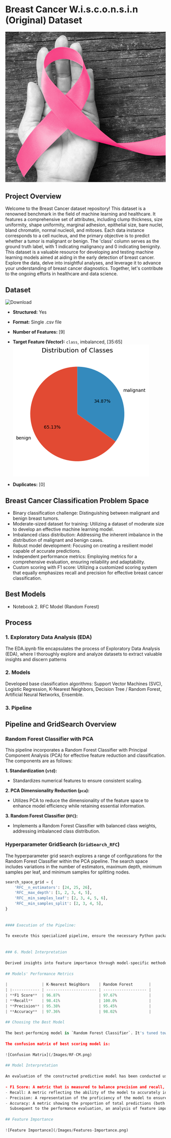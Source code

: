 # Breast Cancer W.i.s.c.o.n.s.i.n (Original) Dataset

![Breast Cancer](/Images/Front.png)

## Project Overview

Welcome to the Breast Cancer dataset repository! This dataset is a renowned benchmark in the field of machine learning and healthcare. It features a comprehensive set of attributes, including clump thickness, size uniformity, shape uniformity, marginal adhesion, epithelial size, bare nuclei, bland chromatin, normal nucleoli, and mitoses. Each data instance corresponds to a cell nucleus, and the primary objective is to predict whether a tumor is malignant or benign. The 'class' column serves as the ground truth label, with 1 indicating malignancy and 0 indicating benignity. This dataset is a valuable resource for developing and testing machine learning models aimed at aiding in the early detection of breast cancer. Explore the data, delve into insightful analyses, and leverage it to advance your understanding of breast cancer diagnostics. Together, let's contribute to the ongoing efforts in healthcare and data science.

## Dataset

![Download](/Data/)

- **Structured:** Yes
- **Format:** Single .csv file
- **Number of Features:** [9]
- **Target Feature (Vector):** `class`, imbalanced, [35:65]
  ![Distribution](/Images/Distribution-of-the-classes.png)

- **Duplicates:** [0]

## Breast Cancer Classification Problem Space

- Binary classification challenge: Distinguishing between malignant and benign breast tumors.
- Moderate-sized dataset for training: Utilizing a dataset of moderate size to develop an effective machine learning model.
- Imbalanced class distribution: Addressing the inherent imbalance in the distribution of malignant and benign cases.
- Robust model development: Focusing on creating a resilient model capable of accurate predictions.
- Independent performance metrics: Employing metrics for a comprehensive evaluation, ensuring reliability and adaptability.
- Custom scoring with F1 score: Utilizing a customized scoring system that equally emphasizes recall and precision for effective breast cancer classification.

## Best Models

- Notebook 2. RFC Model (Random Forest)

## Process

### 1. Exploratory Data Analysis (EDA)

The EDA.ipynb file encapsulates the process of Exploratory Data Analysis (EDA), where I thoroughly explore and analyze datasets to extract valuable insights and discern patterns

### 2. Models

Developed base classification algorithms: Support Vector Machines (SVC), Logistic Regression, K-Nearest Neighbors, Decision Tree / Random Forest, Artificial Neural Networks, Ensemble.

### 3. Pipeline

## Pipeline and GridSearch Overview

### Random Forest Classifier with PCA

This pipeline incorporates a Random Forest Classifier with Principal Component Analysis (PCA) for effective feature reduction and classification. The components are as follows:

**1. Standardization (`std`):**

- Standardizes numerical features to ensure consistent scaling.

**2. PCA Dimensionality Reduction (`pca`):**

- Utilizes PCA to reduce the dimensionality of the feature space to enhance model efficiency while retaining essential information.

**3. Random Forest Classifier (`RFC`):**

- Implements a Random Forest Classifier with balanced class weights, addressing imbalanced class distribution.

### Hyperparameter GridSearch (`GridSearch_RFC`)

The hyperparameter grid search explores a range of configurations for the Random Forest Classifier within the PCA pipeline. The search space includes variations in the number of estimators, maximum depth, minimum samples per leaf, and minimum samples for splitting nodes.

```python
search_space_grid = {
    'RFC__n_estimators': [24, 25, 26],
    'RFC__max_depth': [1, 2, 3, 4, 5],
    'RFC__min_samples_leaf': [2, 3, 4, 5, 6],
    'RFC__min_samples_split': [2, 3, 4, 5],
}


#### Execution of the Pipeline:

To execute this specialized pipeline, ensure the necessary Python packages are installed. Execute the provided code within the relevant environment, adjusting the pipeline or model parameters as needed. This pipeline is crafted to enhance the performance of a classification model through advanced feature engineering.


### 6. Model Interpretation

Derived insights into feature importance through model-specific methodologies, including analyses of feature importance, and a single decision tree visualizations.

## Models' Performance Metrics

|               | K-Nearest Neighbors    | Random Forest       |
| :------------ | ---------------------- | ------------------- |
| **F1 Score**  | 96.87%                 | 97.67%              |
| **Recall**    | 98.41%                 | 100.0%              |
| **Precision** | 95.38%                 | 95.45%              |
| **Accuracy**  | 97.36%                 | 98.02%              |

## Choosing the Best Model

The best-performing model is `Random Forest Classifier`. It's tuned toward the F1 score

The confusion matrix of best scoring model is:

![Confusion Matrix](/Images/RF-CM.png)

## Model Interpretation

An evaluation of the constructed predictive model has been conducted using various performance metrics, aiming to ascertain its effectiveness in classifying auctioned vehicles into categories of good or bad buys. The model's performance has been quantified using several metrics, defined as follows:

- F1 Score: A metric that is measured to balance precision and recall, providing a single performance indicator, especially valuable when dealing with imbalanced classes.
- Recall: A metric reflecting the ability of the model to accurately identify and label the relevant (positive) cases.
- Precision: A representation of the proficiency of the model to ensure the relevancy of labeled cases.
- Accuracy: A metric showing the proportion of total predictions (both positive and negative) that were determined to be correct.
  Subsequent to the performance evaluation, an analysis of feature importance was performed to identify the most influential features in the predictions made by the model.

## Feature Importance

![Feature Importance](/Images/Features-Importance.png)




```
